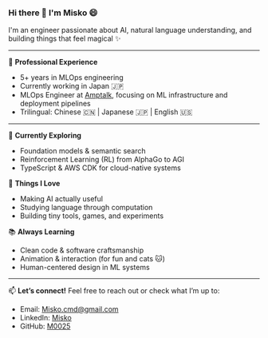 

<!--
**M0025/M0025** is a ✨ _special_ ✨ repository because its `README.md` (this file) appears on your GitHub profile.

Here are some ideas to get you started:

- 🔭 I’m currently working on ...
- 🌱 I’m currently learning ...
- 👯 I’m looking to collaborate on ...
- 🤔 I’m looking for help with ...
- 💬 Ask me about ...
- 📫 How to reach me: ...
- 😄 Pronouns: ...
- ⚡ Fun fact: ...
-->
### Hi there 👋 I'm Misko 😄

I'm an engineer passionate about AI, natural language understanding, and building things that feel magical ✨

---

💼 **Professional Experience**
- 5+ years in MLOps engineering
- Currently working in Japan 🇯🇵
- MLOps Engineer at [Amptalk](http://amptalk.co.jp/), focusing on ML infrastructure and deployment pipelines
- Trilingual: Chinese 🇨🇳 | Japanese 🇯🇵 | English 🇺🇸

---

🔭 **Currently Exploring**
- Foundation models & semantic search
- Reinforcement Learning (RL) from AlphaGo to AGI
- TypeScript & AWS CDK for cloud-native systems

🤖 **Things I Love**
- Making AI actually useful
- Studying language through computation
- Building tiny tools, games, and experiments

📚 **Always Learning**
- Clean code & software craftsmanship
- Animation & interaction (for fun and cats 🐱)
- Human-centered design in ML systems

---

📫 **Let’s connect!**
Feel free to reach out or check what I’m up to:
- Email: Misko.cmd@gmail.com
- LinkedIn: [Misko](https://www.linkedin.com/in/misko-shiyue/)
- GitHub: [M0025](https://github.com/M0025)